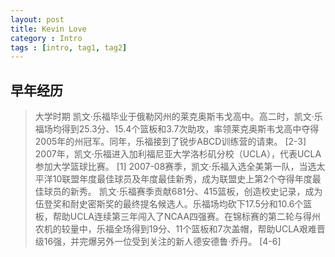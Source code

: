 ```yaml
---
layout: post
title: Kevin Love
category : Intro
tags : [intro, tag1, tag2]
---
```


## 早年经历

>大学时期
>凯文·乐福毕业于俄勒冈州的莱克奥斯韦戈高中。高二时，凯文·乐福场均得到25.3分、15.4个篮板和3.7次助攻，率领莱克奥斯韦戈高中夺得2005年的州冠军。同年，乐福接到了锐步ABCD训练营的请柬。 [2-3] 
>2007年，凯文·乐福进入加利福尼亚大学洛杉矶分校（UCLA），代表UCLA参加大学篮球比赛。 [1] 
>2007-08赛季，凯文·乐福入选全美第一队，当选太平洋10联盟年度最佳球员及年度最佳新秀，成为联盟史上第2个夺得年度最佳球员的新秀。
凯文·乐福赛季贡献681分、415篮板，创造校史记录，成为伍登奖和耐史密斯奖的最终提名候选人。乐福场均砍下17.5分和10.6个篮板，帮助UCLA连续第三年闯入了NCAA四强赛。在锦标赛的第二轮与得州农机的较量中，乐福全场得到19分、11个篮板和7次盖帽，帮助UCLA艰难晋级16强，并完爆另外一位受到关注的新人德安德鲁·乔丹。 [4-6] 







